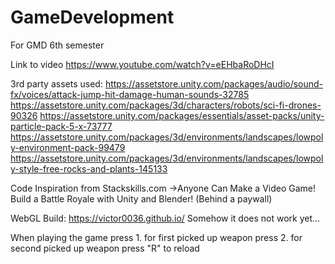 # GameDevelopment
For GMD 6th semester


Link to video
https://www.youtube.com/watch?v=eEHbaRoDHcI


3rd party assets used:
https://assetstore.unity.com/packages/audio/sound-fx/voices/attack-jump-hit-damage-human-sounds-32785
https://assetstore.unity.com/packages/3d/characters/robots/sci-fi-drones-90326
https://assetstore.unity.com/packages/essentials/asset-packs/unity-particle-pack-5-x-73777
https://assetstore.unity.com/packages/3d/environments/landscapes/lowpoly-environment-pack-99479
https://assetstore.unity.com/packages/3d/environments/landscapes/lowpoly-style-free-rocks-and-plants-145133

Code Inspiration 
from Stackskills.com
->Anyone Can Make a Video Game! Build a Battle Royale with Unity and Blender!
(Behind a paywall)


WebGL Build: https://victor0036.github.io/
Somehow it does not work yet...

When playing the game
press 1. for first picked up weapon
press 2. for second picked up weapon
press "R" to reload
